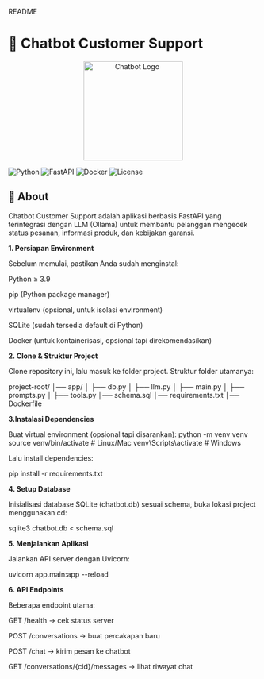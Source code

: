 README

# 🤖 Chatbot Customer Support

<p align="center">
  <img src="assets/logo.png" alt="Chatbot Logo" width="200"/>
</p>

![Python](https://img.shields.io/badge/python-3.9%2B-blue)
![FastAPI](https://img.shields.io/badge/FastAPI-0.100+-green)
![Docker](https://img.shields.io/badge/docker-ready-blue)
![License](https://img.shields.io/badge/license-MIT-yellow)

## 📖 About
Chatbot Customer Support adalah aplikasi berbasis FastAPI yang terintegrasi dengan LLM (Ollama) 
untuk membantu pelanggan mengecek status pesanan, informasi produk, dan kebijakan garansi.


**1. Persiapan Environment**

Sebelum memulai, pastikan Anda sudah menginstal:

Python ≥ 3.9

pip (Python package manager)

virtualenv (opsional, untuk isolasi environment)

SQLite (sudah tersedia default di Python)

Docker (untuk kontainerisasi, opsional tapi direkomendasikan)

**2. Clone & Struktur Project**

Clone repository ini, lalu masuk ke folder project. Struktur folder utamanya:

project-root/
│── app/
│   ├── db.py
│   ├── llm.py
│   ├── main.py
│   ├── prompts.py
│   ├── tools.py
│── schema.sql
│── requirements.txt
│── Dockerfile

**3.Instalasi Dependencies**

Buat virtual environment (opsional tapi disarankan):
python -m venv venv
source venv/bin/activate   # Linux/Mac
venv\Scripts\activate      # Windows

Lalu install dependencies:

pip install -r requirements.txt

**4. Setup Database**

Inisialisasi database SQLite (chatbot.db) sesuai schema, buka lokasi project menggunakan cd:

sqlite3 chatbot.db < schema.sql

**5. Menjalankan Aplikasi**

Jalankan API server dengan Uvicorn:

uvicorn app.main:app --reload

**6. API Endpoints**

Beberapa endpoint utama:

GET /health → cek status server

POST /conversations → buat percakapan baru

POST /chat → kirim pesan ke chatbot

GET /conversations/{cid}/messages → lihat riwayat chat


